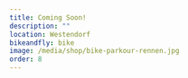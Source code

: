 ```yaml
---
title: Coming Soon!
description: ""
location: Westendorf
bikeandfly: bike
image: /media/shop/bike-parkour-rennen.jpg
order: 8
---
```


<ContentImageGallery path="/media/shop/gallerie/"/>
